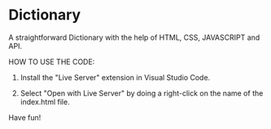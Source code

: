 # Dictionary

A straightforward Dictionary with the help of HTML, CSS, JAVASCRIPT and API.

HOW TO USE THE CODE:

1. Install the "Live Server" extension in Visual Studio Code.

2. Select "Open with Live Server" by doing a right-click on the name of the index.html file.

Have fun!
